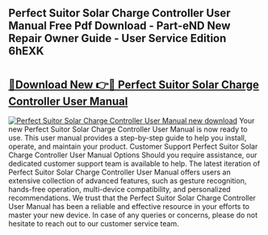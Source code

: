 ## Perfect Suitor Solar Charge Controller User Manual Free Pdf Download - Part-eND New Repair Owner Guide - User Service Edition 6hEXK

# <h2><a href="http://cf13959.oget.top/?id=Perfect+Suitor+Solar+Charge+Controller+User+Manual">🔗Download New 👉🔴 Perfect Suitor Solar Charge Controller User Manual</a></h2>

[![Perfect Suitor Solar Charge Controller User Manual new download](https://i.imgur.com/5g1atiW.png)](http://cf13959.oget.top/?id=Perfect+Suitor+Solar+Charge+Controller+User+Manual)
Your new Perfect Suitor Solar Charge Controller User Manual is now ready to use. This user manual provides a step-by-step guide to help you install, operate, and maintain your product. Customer Support Perfect Suitor Solar Charge Controller User Manual Options Should you require assistance, our dedicated customer support team is available to help. The latest iteration of Perfect Suitor Solar Charge Controller User Manual offers users an extensive collection of advanced features, such as gesture recognition, hands-free operation, multi-device compatibility, and personalized recommendations. We trust that the Perfect Suitor Solar Charge Controller User Manual has been a reliable and effective resource in your efforts to master your new device. In case of any queries or concerns, please do not hesitate to reach out to our customer service team.
